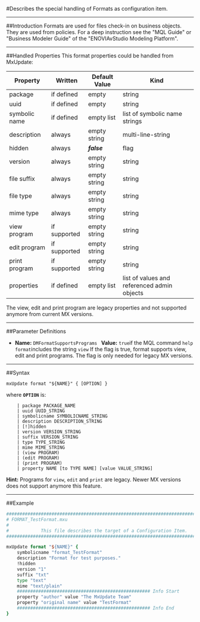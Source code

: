 <!--
 *
 *  This file is part of MxUpdate <http://www.mxupdate.org>.
 *
 *  MxUpdate is a deployment tool for a PLM platform to handle
 *  administration objects as single update files (configuration item).
 *
 *  Copyright (C) 2008-2016 The MxUpdate Team
 *
 *  The Manual of MxUpdate is licensed under a CC BY-NC-SA 4.0 license
 *  (Creative Commons Attribution-NonCommercial-ShareAlike 4.0 
 *  International 4.0 license).
 *
 *  You should have received a copy of the license along with this
 *  work. If not, see <http://creativecommons.org/licenses/by-nc-sa/4.0/>.
 *
-->

#Describes the special handling of Formats as configuration item.

----
##Introduction
Formats are used for files check-in on business objects. They are used from
policies. For a deep instruction see the "MQL Guide" or "Business Modeler Guide"
of the "ENOVIAvStudio Modeling Platform".

----
##Handled Properties
This format properties could be handled from MxUpdate:

Property          | Written           | Default Value | Kind
------------------|-------------------|---------------|----
package           | if defined        | empty         | string
uuid              | if defined        | empty         | string
symbolic name     | if defined        | empty list    | list of symbolic name strings
description       | always            | empty string  | multi-line-string
hidden            | always            | ***false***   | flag
version           | always            | empty string  | string
file suffix       | always            | empty string  | string
file type         | always            | empty string  | string
mime type         | always            | empty string  | string
view program      | if supported      | empty string  | string
edit program      | if supported      | empty string  | string
print program     | if supported      | empty string  | string
properties        | if defined        | empty list    | list of values and referenced admin objects

The view, edit and print program are legacy properties and not supported anymore from current MX versions.

----
##Parameter Definitions
*   **Name:** ```DMFormatSupportsPrograms ```
    **Value:** ```true```if the MQL command ```help format```includes the string ```view```
    If the flag is true, format supports view, edit and print programs. The flag is only needed for legacy MX versions.

----
##Syntax
```
mxUpdate format "${NAME}" { [OPTION] }
```
where **`OPTION`** is:
```
    | package PACKAGE_NAME
    | uuid UUID_STRING
    | symbolicname SYMBOLICNAME_STRING
    | description DESCRIPTION_STRING
    | [!]hidden
    | version VERSION_STRING
    | suffix VERSION_STRING
    | type TYPE_STRING
    | mime MIME_STRING
    | (view PROGRAM)
    | (edit PROGRAM)
    | (print PROGRAM)
    | property NAME [to TYPE NAME] [value VALUE_STRING]
```
    
**Hint:** Programs for ```view```, ```edit``` and ```print``` are legacy. Newer MX versions does not support anymore this feature.

----
##Example
```TCL
################################################################################
# FORMAT_TestFormat.mxu
#
#            This file describes the target of a Configuration Item.
################################################################################

mxUpdate format "${NAME}" {
    symbolicname "format_TestFormat"
    description "Format for test purposes."
    !hidden
    version "1"
    suffix "txt"
    type "text"
    mime "text/plain"
    ################################################## Info Start
    property "author" value "The MxUpdate Team"
    property "original name" value "TestFormat"
    ################################################## Info End
}
```